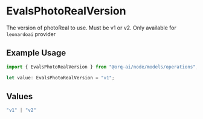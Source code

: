 # EvalsPhotoRealVersion

The version of photoReal to use. Must be v1 or v2. Only available for `leonardoai` provider

## Example Usage

```typescript
import { EvalsPhotoRealVersion } from "@orq-ai/node/models/operations";

let value: EvalsPhotoRealVersion = "v1";
```

## Values

```typescript
"v1" | "v2"
```